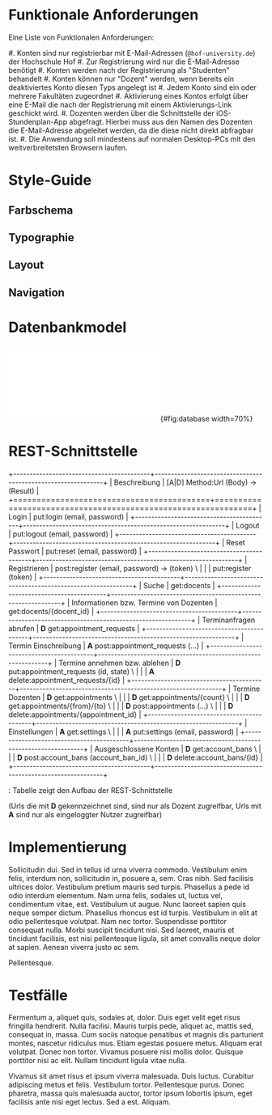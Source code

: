 # Funktionale Anforderungen

Eine Liste von Funktionalen Anforderungen:

#. Konten sind nur registrierbar mit E-Mail-Adressen (`@hof-university.de`) der
   Hochschule Hof 
#. Zur Registrierung wird nur die E-Mail-Adresse benötigt
#. Konten werden nach der Registrierung als "Studenten" behandelt
#. Konten können nur "Dozent" werden, wenn bereits ein deaktiviertes Konto
   diesen Typs angelegt ist
#. Jedem Konto sind ein oder mehrere Fakultäten zugeordnet
#. Aktivierung eines Kontos erfolgt über eine E-Mail die nach der Registrierung
   mit einem Aktivierungs-Link geschickt wird.
#. Dozenten werden über die Schnittstelle der iOS-Stundenplan-App abgefragt.
   Hierbei muss aus den Namen des Dozenten die E-Mail-Adresse
   abgeleitet werden, da die diese nicht direkt abfragbar ist.
#. Die Anwendung soll mindestens auf normalen Desktop-PCs mit 
   den weitverbreitetsten Browsern laufen.

# Style-Guide

## Farbschema

## Typographie

## Layout

## Navigation

# Datenbankmodel

![Datenbankmodel von schiv (Erstellt mit
mysql-workbench)](../images/database.pdf){#fig:database width=70%}

# REST-Schnittstelle

+------------------------------------------+--------------------------------------------------------------+
| Beschreibung                             | [A|D] Method:Url (Body) -> (Result)                          |
+==========================================+==============================================================+
| Login                                    | put:login (email, password)                                  |
+------------------------------------------+--------------------------------------------------------------+
| Logout                                   | put:logout (email, password)                                 |
+------------------------------------------+--------------------------------------------------------------+
| Reset Passwort                           | put:reset (email, password)                                  |
+------------------------------------------+--------------------------------------------------------------+
| Registrieren                             | post:register (email, password) -> (token)                 \ |
|                                          | put:register (token)                                         |
+------------------------------------------+--------------------------------------------------------------+
| Suche                                    | get:docents                                                  |
+------------------------------------------+--------------------------------------------------------------+
| Informationen bzw. Termine von Dozenten  | get:docents/{docent_id}                                      |
+------------------------------------------+--------------------------------------------------------------+
| Terminanfragen abrufen                   | **D** get:appointment_requests                               |
+------------------------------------------+--------------------------------------------------------------+
| Termin Einschreibung                     | **A** post:appointment_requests (...)                        |
+------------------------------------------+--------------------------------------------------------------+
| Termine annehmen bzw. ablehen            | **D** put:appointment_requests (id, state)                 \ |
|                                          | **A** delete:appointment_requests/{id}                       |
+------------------------------------------+--------------------------------------------------------------+
| Termine Dozenten                         | **D** get:appointments                                     \ |
|                                          | **D** get:appointments/{count}                             \ |
|                                          | **D** get:appointments/{from}/{to}                         \ |
|                                          | **D** post:appointments (...)                              \ |
|                                          | **D** delete:appointments/{appointment_id}                   |
+------------------------------------------+--------------------------------------------------------------+
| Einstellungen                            | **A** get:settings                                         \ |
|                                          | **A** put:settings (email, password)                         |
+------------------------------------------+--------------------------------------------------------------+
| Ausgeschlossene Konten                   | **D** get:account_bans                                     \ |
|                                          | **D** post:account_bans (account_ban_id)                   \ |
|                                          | **D** delete:account_bans/{id}                               |
+------------------------------------------+--------------------------------------------------------------+

: Tabelle zeigt den Aufbau der REST-Schnittstelle 

(Urls die mit **D** gekennzeichnet sind, sind nur als Dozent zugreifbar, Urls mit **A** sind nur als eingeloggter Nutzer 
zugreifbar)

# Implementierung

Sollicitudin dui. Sed in tellus id urna viverra commodo. Vestibulum enim felis,
interdum non, sollicitudin in, posuere a, sem. Cras nibh. Sed facilisis ultrices
dolor. Vestibulum pretium mauris sed turpis. Phasellus a pede id odio interdum
elementum. Nam urna felis, sodales ut, luctus vel, condimentum vitae, est.
Vestibulum ut augue. Nunc laoreet sapien quis neque semper dictum. Phasellus
rhoncus est id turpis. Vestibulum in elit at odio pellentesque volutpat. Nam nec
tortor. Suspendisse porttitor consequat nulla. Morbi suscipit tincidunt nisi.
Sed laoreet, mauris et tincidunt facilisis, est nisi pellentesque ligula, sit
amet convallis neque dolor at sapien. Aenean viverra justo ac sem.

Pellentesque.

# Testfälle

Fermentum a, aliquet quis, sodales at, dolor. Duis eget velit eget risus
fringilla hendrerit. Nulla facilisi. Mauris turpis pede, aliquet ac, mattis sed,
consequat in, massa. Cum sociis natoque penatibus et magnis dis parturient
montes, nascetur ridiculus mus. Etiam egestas posuere metus. Aliquam erat
volutpat. Donec non tortor. Vivamus posuere nisi mollis dolor. Quisque porttitor
nisi ac elit. Nullam tincidunt ligula vitae nulla.

Vivamus sit amet risus et ipsum viverra malesuada. Duis luctus. Curabitur
adipiscing metus et felis. Vestibulum tortor. Pellentesque purus. Donec
pharetra, massa quis malesuada auctor, tortor ipsum lobortis ipsum, eget
facilisis ante nisi eget lectus. Sed a est. Aliquam.
